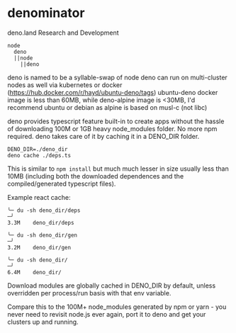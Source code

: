 # denominator
deno.land Research and Development

```
node
  deno
  ||node
    ||deno
```

deno is named to be a syllable-swap of node
deno can run on multi-cluster nodes as well via kubernetes or docker (https://hub.docker.com/r/hayd/ubuntu-deno/tags)
ubuntu-deno docker image is less than 60MB, while deno-alpine image is <30MB, I'd recommend ubuntu or debian as alpine is based on musl-c (not libc)

deno provides typescript feature built-in to create apps without the hassle of downloading 100M or 1GB heavy node_modules folder.  No more npm required. deno takes care of it by caching it in a DENO_DIR folder.

```
DENO_DIR=./deno_dir
deno cache ./deps.ts
```

This is similar to `npm install` but much much lesser in size usually less than 10MB (including both the downloaded dependences and the compiled/generated typescript files).

Example react cache:
```
╰─ du -sh deno_dir/deps                                                                                                            ─╯
3.3M	deno_dir/deps

╰─ du -sh deno_dir/gen                                                                                                             ─╯
3.2M	deno_dir/gen

╰─ du -sh deno_dir/                                                                                                                ─╯
6.4M	deno_dir/
```

Download modules are globally cached in DENO_DIR by default, unless overridden per process/run basis with that env variable.

Compare this to the 100M+ node_modules generated by npm or yarn - you never need to revisit node.js ever again, port it to deno and get your clusters up and running.
